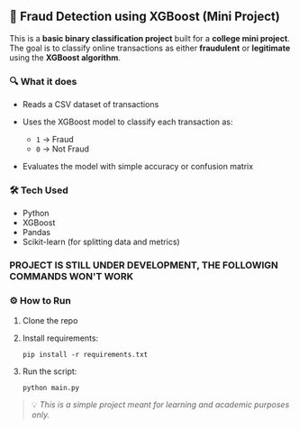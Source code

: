 

## 🧠 Fraud Detection using XGBoost (Mini Project)

This is a **basic binary classification project** built for a **college mini project**.
The goal is to classify online transactions as either **fraudulent** or **legitimate** using the **XGBoost algorithm**.

### 🔍 What it does

* Reads a CSV dataset of transactions
* Uses the XGBoost model to classify each transaction as:

  * `1` → Fraud
  * `0` → Not Fraud
* Evaluates the model with simple accuracy or confusion matrix

### 🛠 Tech Used

* Python
* XGBoost
* Pandas
* Scikit-learn (for splitting data and metrics)

### PROJECT IS STILL UNDER DEVELOPMENT, THE FOLLOWIGN COMMANDS WON'T WORK

### ⚙️ How to Run


1. Clone the repo
2. Install requirements:

   ```
   pip install -r requirements.txt
   ```
3. Run the script:

   ```
   python main.py
   ```

> 💡 *This is a simple project meant for learning and academic purposes only.*



